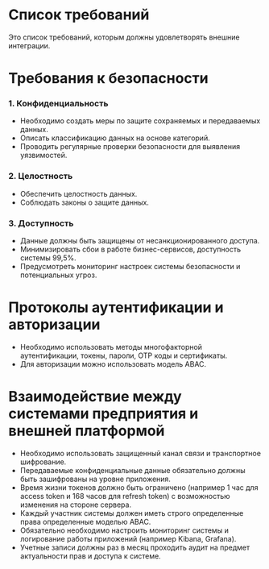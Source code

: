 # Список требований

Это список требований, которым должны удовлетворять внешние интеграции.

# Требования к безопасности

### 1. Конфиденциальность

- Необходимо создать меры по защите сохраняемых и передаваемых данных.
- Описать классификацию данных на основе категорий.
- Проводить регулярные проверки безопасности для выявления уязвимостей.

### 2. Целостность

- Обеспечить целостность данных.
- Соблюдать законы о защите данных.

### 3. Доступность

- Данные должны быть защищены от несанкционированного доступа.
- Минимизировать сбои в работе бизнес-сервисов, доступность системы 99,5%.
- Предусмотреть мониторинг настроек системы безопасности и потенциальных угроз.

# Протоколы аутентификации и авторизации

- Необходимо использовать методы многофакторной аутентификации, токены, пароли, ОТР коды и сертификаты.
- Для авторизации можно использовать модель АВАС.

# Взаимодействие между системами предприятия и внешней платформой

- Необходимо использовать защищенный канал связи и транспортное шифрование.
- Передаваемые конфиденциальные данные обязательно должны быть зашифрованы на уровне приложения.
- Время жизни токенов должно быть ограничено (например 1 час для access token и 168 часов для refresh token) с возможностью изменения на стороне сервера.
- Каждый участник системы должен иметь строго определенные права определенные моделью АВАС.
- Обязательно необходимо настроить мониторинг системы и логирование работы приложений (например Kibana, Grafana).
- Учетные записи должны раз в месяц проходить аудит на предмет актуальности прав и доступа к системе.
